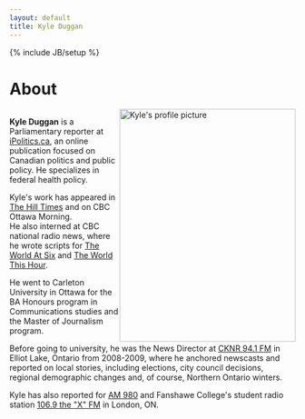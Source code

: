 ```yaml
---
layout: default
title: Kyle Duggan
---
```

{% include JB/setup %}
<div class="page-header">
  <h1>About</h1>
</div>
<div class="container-fluid">
<div class="row-fluid">
<div class="col-md-9">
<div class="media">
  <a class="pull-left" href="#">
    <img class="media-object" data-src="holder.js/64x64">
<img style="float: right" class="img-responsive" alt="Kyle's profile picture" src="https://dl.dropboxusercontent.com/u/50108349/budgey%20day%20pic.JPG" style="padding-right: 10px" width="310" height="410">
  </a>
<div class="well well-sm">
<p>  <b>Kyle Duggan</b> is a Parliamentary reporter at <a href="http://wwww.ipolitics.ca">iPolitics.ca</a>, an online publication focused on Canadian politics and public policy. He specializes in federal health policy.</p>

<p>Kyle's work has appeared in <a href="http://wwww.hilltimes.com/">The Hill Times</a> and on CBC Ottawa Morning.
<br>He also interned at CBC national radio news, where he wrote scripts for <a href="http://wwww.cbc.ca/w6/">The World At Six</a> and <a href="http://wwww.cbc.ca/theworldthishour/">The World This Hour</a>.</p>

<p>He went to Carleton University in Ottawa for the BA Honours program in Communications studies and the Master of Journalism program.</p>

<p> Before going to university, he was the News Director at <a href="http://moosefm.com/cknr/news/">CKNR 94.1 FM</a> in Elliot Lake, Ontario from 2008-2009, where he anchored newscasts and reported on local stories, including elections, city council decisions, regional demographic changes and, of course, Northern Ontario winters.</p>
<p> Kyle has also reported for <a href="http://www.am980.ca/">AM 980</a> and Fanshawe College's student radio station <a href="http://www.1069thex.com/">106.9 the "X" FM</a> in London, ON.
